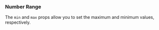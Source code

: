 ### Number Range

The `min` and `max` props allow you to set the maximum and minimum values, respectively.
